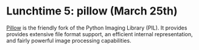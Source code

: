 # Lunchtime 5: pillow (March 25th)

[Pillow](https://pillow.readthedocs.io/en/stable/) is the friendly fork of the
Python Imaging Library (PIL). It provides provides extensive file format support,
an efficient internal representation, and fairly powerful image processing capabilities.
